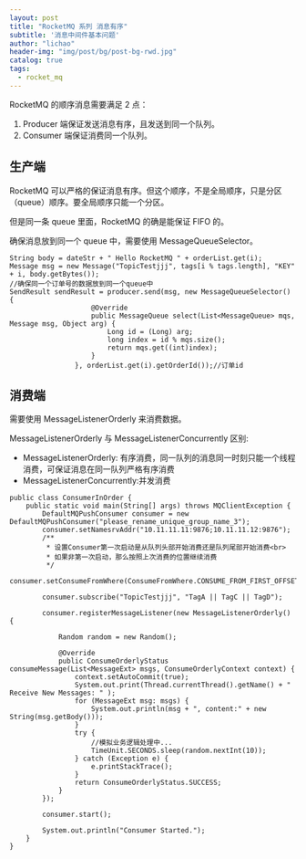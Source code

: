 ```yaml
---
layout: post
title: "RocketMQ 系列 消息有序"
subtitle: '消息中间件基本问题'
author: "lichao"
header-img: "img/post/bg/post-bg-rwd.jpg"
catalog: true
tags:
  - rocket_mq
---
```


RocketMQ 的顺序消息需要满足 2 点：

1. Producer 端保证发送消息有序，且发送到同一个队列。
2. Consumer 端保证消费同一个队列。

 

## 生产端

RocketMQ 可以严格的保证消息有序。但这个顺序，不是全局顺序，只是分区（queue）顺序。要全局顺序只能一个分区。

但是同一条 queue 里面，RocketMQ 的确是能保证 FIFO 的。

确保消息放到同一个 queue 中，需要使用 MessageQueueSelector。

```
String body = dateStr + " Hello RocketMQ " + orderList.get(i);
Message msg = new Message("TopicTestjjj", tags[i % tags.length], "KEY" + i, body.getBytes());
//确保同一个订单号的数据放到同一个queue中
SendResult sendResult = producer.send(msg, new MessageQueueSelector() {
                    @Override
                    public MessageQueue select(List<MessageQueue> mqs, Message msg, Object arg) {
                        Long id = (Long) arg;
                        long index = id % mqs.size();
                        return mqs.get((int)index);
                    }
                }, orderList.get(i).getOrderId());//订单id

```

## 消费端

需要使用 MessageListenerOrderly 来消费数据。

MessageListenerOrderly 与 MessageListenerConcurrently 区别:
* MessageListenerOrderly: 有序消费，同一队列的消息同一时刻只能一个线程消费，可保证消息在同一队列严格有序消费  
* MessageListenerConcurrently:并发消费

```
public class ConsumerInOrder {
    public static void main(String[] args) throws MQClientException {
        DefaultMQPushConsumer consumer = new DefaultMQPushConsumer("please_rename_unique_group_name_3");
        consumer.setNamesrvAddr("10.11.11.11:9876;10.11.11.12:9876");
        /**
         * 设置Consumer第一次启动是从队列头部开始消费还是队列尾部开始消费<br>
         * 如果非第一次启动，那么按照上次消费的位置继续消费
         */
        consumer.setConsumeFromWhere(ConsumeFromWhere.CONSUME_FROM_FIRST_OFFSET);
 
        consumer.subscribe("TopicTestjjj", "TagA || TagC || TagD");
 
        consumer.registerMessageListener(new MessageListenerOrderly() {
 
            Random random = new Random();
 
            @Override
            public ConsumeOrderlyStatus consumeMessage(List<MessageExt> msgs, ConsumeOrderlyContext context) {
                context.setAutoCommit(true);
                System.out.print(Thread.currentThread().getName() + " Receive New Messages: " );
                for (MessageExt msg: msgs) {
                    System.out.println(msg + ", content:" + new String(msg.getBody()));
                }
                try {
                    //模拟业务逻辑处理中...
                    TimeUnit.SECONDS.sleep(random.nextInt(10));
                } catch (Exception e) {
                    e.printStackTrace();
                }
                return ConsumeOrderlyStatus.SUCCESS;
            }
        });
 
        consumer.start();
 
        System.out.println("Consumer Started.");
    }
}
```